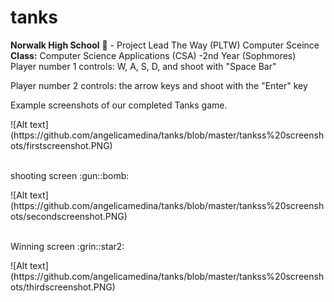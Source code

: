 # tanks
<b>Norwalk High School</b> :school: - Project Lead The Way (PLTW) Computer Sceince</b><br>
<b>Class:</b> Computer Science Applications (CSA) -2nd Year (Sophmores) <br>
Player number 1 controls: W, A, S, D, and shoot with "Space Bar"

Player number 2 controls: the arrow keys and shoot with the "Enter" key

<p>
Example screenshots of our completed Tanks game.</p>
![Alt text] (https://github.com/angelicamedina/tanks/blob/master/tankss%20screenshots/firstscreenshot.PNG)
<br><br>
<p>
shooting screen :gun::bomb:</p>
![Alt text] (https://github.com/angelicamedina/tanks/blob/master/tankss%20screenshots/secondscreenshot.PNG)
<br><br>
<p>
Winning screen :grin::star2:</p>
![Alt text] (https://github.com/angelicamedina/tanks/blob/master/tankss%20screenshots/thirdscreenshot.PNG)
<br><br>
